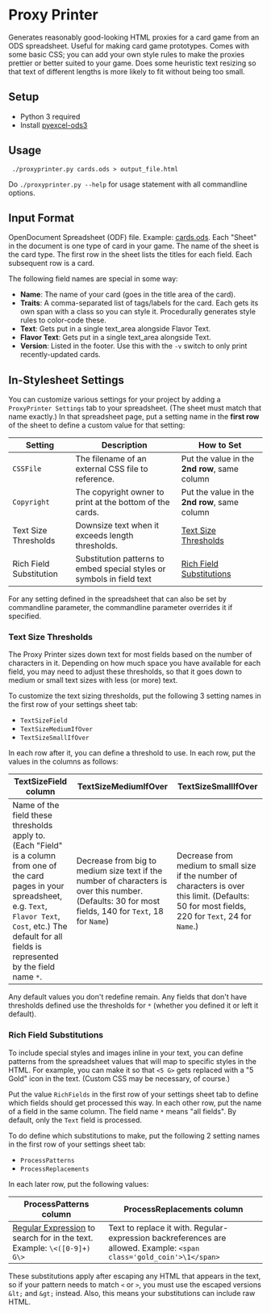 Proxy Printer
=============

Generates reasonably good-looking HTML proxies for a card game from an ODS spreadsheet. Useful for making card game prototypes. Comes with some basic CSS; you can add your own style rules to make the proxies prettier or better suited to your game. Does some heuristic text resizing so that text of different lengths is more likely to fit without being too small.


Setup
------

* Python 3 required
* Install [pyexcel-ods3](https://github.com/pyexcel/pyexcel-ods3)

Usage
------

     ./proxyprinter.py cards.ods > output_file.html

Do `./proxyprinter.py --help` for usage statement with all commandline options.


Input Format
-------------
OpenDocument Spreadsheet (ODF) file. Example: [cards.ods](cards.ods). Each "Sheet" in the document is one type of card in your game. The name of the sheet is the card type. The first row in the sheet lists the titles for each field. Each subsequent row is a card.

The following field names are special in some way:

- **Name**: The name of your card (goes in the title area of the card).
- **Traits**: A comma-separated list of tags/labels for the card. Each gets its own span with a class so you can style it. Procedurally generates style rules to color-code these.
- **Text**: Gets put in a single text_area alongside Flavor Text.
- **Flavor Text**: Gets put in a single text_area alongside Text.
- **Version**: Listed in the footer. Use this with the `-v` switch to only print recently-updated cards.


In-Stylesheet Settings
----------------------

You can customize various settings for your project by adding a `ProxyPrinter Settings` tab to your spreadsheet. (The sheet must match that name exactly.) In that spreadsheet page, put a setting name in the **first row** of the sheet to define a custom value for that setting:

| Setting    | Description | How to Set |
|------------|-------------|------------|
| `CSSFile`  | The filename of an external CSS file to reference. | Put the value in the **2nd row**, same column |
| `Copyright` | The copyright owner to print at the bottom of the cards. | Put the value in the **2nd row**, same column |
| Text Size Thresholds | Downsize text when it exceeds length thresholds. | [Text Size Thresholds](#text-size-thresholds) |
| Rich Field Substitution | Substitution patterns to embed special styles or symbols in field text | [Rich Field Substitutions](#rich-field-substitutions) |

For any setting defined in the spreadsheet that can also be set by commandline parameter, the commandline parameter overrides it if specified.

### Text Size Thresholds ###

The Proxy Printer sizes down text for most fields based on the number of characters in it. Depending on how much space you have available for each field, you may need to adjust these thresholds, so that it goes down to medium or small text sizes with less (or more) text.

To customize the text sizing thresholds, put the following 3 setting names in the first row of your settings sheet tab:

* `TextSizeField`
* `TextSizeMediumIfOver`
* `TextSizeSmallIfOver`

In each row after it, you can define a threshold to use.  In each row, put the values in the columns as follows:

| TextSizeField column | TextSizeMediumIfOver | TextSizeSmallIfOver |
|----------------------|----------------------|---------------------|
| Name of the field these thresholds apply to. (Each "Field" is a column from one of the card pages in your spreadsheet, e.g. `Text`, `Flavor Text`, `Cost`, etc.) The default for all fields is represented by the field name `*`. | Decrease from big to medium size text if the number of characters is over this number. (Defaults: 30 for most fields, 140 for `Text`, 18 for `Name`) | Decrease from medium to small size if the number of characters is over this limit. (Defaults: 50 for most fields, 220 for `Text`, 24 for `Name`.) |

Any default values you don't redefine remain. Any fields that don't have thresholds defined use the thresholds for `*` (whether you defined it or left it default).


### Rich Field Substitutions ###

To include special styles and images inline in your text, you can define patterns from the spreadsheet values that will map to specific styles in the HTML. For example, you can make it so that `<5 G>` gets replaced with a "5 Gold" icon in the text. (Custom CSS may be necessary, of course.)

Put the value `RichFields` in the first row of your settings sheet tab to define which fields should get processed this way. In each other row, put the name of a field in the same column. The field name `*` means "all fields". By default, only the `Text` field is processed.

To do define which substitutions to make, put the following 2 setting names in the first row of your settings sheet tab:

* `ProcessPatterns`
* `ProcessReplacements`

In each later row, put the following values:

| ProcessPatterns column | ProcessReplacements column |
|------------------------|----------------------------|
| [Regular Expression](https://docs.python.org/3/library/re.html) to search for in the text. Example: `\<([0-9]+) G\>` | Text to replace it with. Regular-expression backreferences are allowed. Example: `<span class='gold_coin'>\1</span>` |

These substitutions apply after escaping any HTML that appears in the text, so if your pattern needs to match `<` or `>`, you must use the escaped versions `&lt;` and `&gt;` instead. Also, this means your substitutions can include raw HTML.
